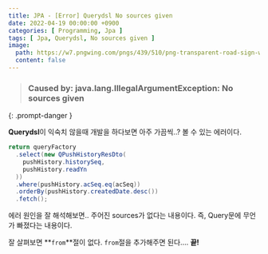```yaml
---
title: JPA - [Error] Querydsl No sources given
date: 2022-04-19 00:00:00 +0900
categories: [ Programming, Jpa ]
tags: [ Jpa, Querydsl, No sources given ]
image:
  path: https://w7.pngwing.com/pngs/439/510/png-transparent-road-sign-weather-warning-warning-sign-free-content-computer-icons-sign-warning-icon-miscellaneous-angle-triangle.png
  content: false
---
```


> ### Caused by: java.lang.IllegalArgumentException: No sources given
>
{: .prompt-danger }

**Querydsl**이 익숙치 않을때 개발을 하다보면 아주 가끔씩..? 볼 수 있는 에러이다.

``` java
return queryFactory
  .select(new QPushHistoryResDto(
    pushHistory.historySeq,
    pushHistory.readYn
  ))
  .where(pushHistory.acSeq.eq(acSeq))
  .orderBy(pushHistory.createdDate.desc())
  .fetch();
```

에러 원인을 잘 해석해보면.. 주어진 sources가 없다는 내용이다. 즉, Query문에 무언가 빠졌다는 내용이다.

잘 살펴보면 **`from`**절이 없다. `from`절을 추가해주면 된다.... **끝!**
